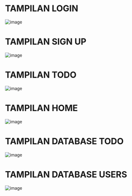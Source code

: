 <h1>TAMPILAN LOGIN</h1>

![image](https://github.com/user-attachments/assets/781713e3-94b5-4536-8870-fcd78f69192c)

<h1>TAMPILAN SIGN UP</h1>

![image](https://github.com/user-attachments/assets/ddf509c5-c70d-436e-ac65-14fe7b0b875a)

<h1>TAMPILAN TODO</h1>

![image](https://github.com/user-attachments/assets/b7556ae9-038d-488d-bd0f-fd06f1e45bf0)

<h1>TAMPILAN HOME</h1>

![image](https://github.com/user-attachments/assets/548412e8-ff13-4912-a9d6-d26e82f71d03)

<h1>TAMPILAN DATABASE TODO</h1>

![image](https://github.com/user-attachments/assets/988dd237-f345-405c-9db0-c8e18bfaeb98)

<h1>TAMPILAN DATABASE USERS</h1>

![image](https://github.com/user-attachments/assets/aeba887f-c92b-440f-9e61-a125020744fe)



